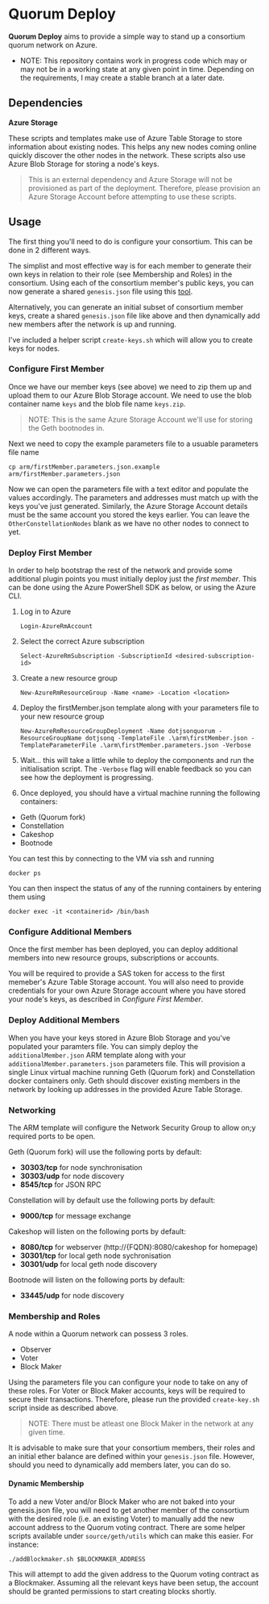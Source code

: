 # Quorum Deploy
**Quorum Deploy** aims to provide a simple way to stand up a consortium quorum network on Azure.

* NOTE: This repository contains work in progress code which may or may not be in a working state at any given point in time. Depending on the requirements, I may create a stable branch at a later date.

## Dependencies

 **Azure Storage**

These scripts and templates make use of Azure Table Storage to store information about existing nodes. This helps any new nodes coming online quickly discover the other nodes in the network.
These scripts also use Azure Blob Storage for storing a node's keys.

 >This is an external dependency and Azure Storage will not be provisioned as part of the deployment. Therefore, please provision an Azure Storage Account before attempting to use these scripts.

## Usage
The first thing you'll need to do is configure your consortium. This can be done in 2 different ways.

The simplist and most effective way is for each member to generate their own keys in relation to their role (see Membership and Roles) in the consortium. Using each of the consortium member's public keys, you can now generate a shared `genesis.json` file using this [tool](https://github.com/davebryson/quorum-genesis).

Alternatively, you can generate an initial subset of consortium member keys, create a shared `genesis.json` file like above and then dynamically add new members after the network is up and running.

I've included a helper script `create-keys.sh` which will allow you to create keys for nodes.

### Configure First Member
Once we have our member keys (see above) we need to zip them up and upload them to our Azure Blob Storage account. We need to use the blob container name `keys` and the blob file name `keys.zip`.

> NOTE: This is the same Azure Storage Account we'll use for storing the Geth bootnodes in.

Next we need to copy the example parameters file to a usuable parameters file name

```cp arm/firstMember.parameters.json.example arm/firstMember.parameters.json```

Now we can open the parameters file with a text editor and populate the values accordingly. The parameters and addresses must match up with the keys you've just generated. Similarly, the Azure Storage Account details must be the same account you stored the keys earlier. You can leave the `OtherConstellationNodes` blank as we have no other nodes to connect to yet.

### Deploy First Member
In order to help bootstrap the rest of the network and provide some additional plugin points you must initially deploy just the *first member*. This can be done using the Azure PowerShell SDK as below, or using the Azure CLI.

1. Log in to Azure

    ```Login-AzureRmAccount```

2. Select the correct Azure subscription

    ```Select-AzureRmSubscription -SubscriptionId <desired-subscription-id>```

3. Create a new resource group

    ```New-AzureRmResourceGroup -Name <name> -Location <location>```

4. Deploy the firstMember.json template along with your parameters file to your new resource group

    ```New-AzureRmResourceGroupDeployment -Name dotjsonquorum -ResourceGroupName dotjsonq -TemplateFile .\arm\firstMember.json -TemplateParameterFile .\arm\firstMember.parameters.json -Verbose```

5. Wait... this will take a little while to deploy the components and run the initialisation script. The `-Verbose` flag will enable feedback so you can see how the deployment is progressing.

6. Once deployed, you should have a virtual machine running the following containers:
* Geth (Quorum fork)
* Constellation
* Cakeshop
* Bootnode

You can test this by connecting to the VM via ssh and running

```docker ps```

You can then inspect the status of any of the running containers by entering them using

```docker exec -it <containerid> /bin/bash```

### Configure Additional Members
Once the first member has been deployed, you can deploy additional members into new resource groups, subscriptions or accounts.

You will be required to provide a SAS token for access to the first memeber's Azure Table Storage account.
You will also need to provide credentials for your own Azure Storage account where you have stored your node's keys, as described in *Configure First Member*.

### Deploy Additional Members
When you have your keys stored in Azure Blob Storage and you've populated your paramters file. You can simply deploy the `additionalMember.json` ARM template along with your `additionalMember.parameters.json` parameters file.
This will provision a single Linux virtual machine running Geth (Quorum fork) and Constellation docker containers only. Geth should discover existing members in the network by looking up addresses in the provided Azure Table Storage.

### Networking
The ARM template will configure the Network Security Group to allow on;y required ports to be open.

Geth (Quorum fork) will use the following ports by default:
* **30303/tcp** for node synchronisation
* **30303/udp** for node discovery
* **8545/tcp** for JSON RPC

Constellation will by default use the following ports by default:
* **9000/tcp** for message exchange

Cakeshop will listen on the following ports by default:
* **8080/tcp** for webserver (http://{FQDN}:8080/cakeshop for homepage)
* **30301/tcp** for local geth node sychronisation
* **30301/udp** for local geth node discovery

Bootnode will listen on the following ports by default:
* **33445/udp** for node discovery

### Membership and Roles
A node within a Quorum network can possess 3 roles.

* Observer
* Voter
* Block Maker

Using the parameters file you can configure your node to take on any of these roles. For Voter or Block Maker accounts, keys will be required to secure their transactions. Therefore, please run the provided `create-key.sh` script inside as described above.

>NOTE: There must be atleast one Block Maker in the network at any given time.

It is advisable to make sure that your consortium members, their roles and an initial ether balance are defined within your `genesis.json` file. However, should you need to dynamically add members later, you can do so.

#### Dynamic Membership
To add a new Voter and/or Block Maker who are not baked into your genesis.json file, you will need to get another member of the consortium with the desired role (i.e. an existing Voter) to manually add the new account address to the Quorum voting contract.
There are some helper scripts available under `source/geth/utils` which can make this easier.
For instance:

    ./addBlockmaker.sh $BLOCKMAKER_ADDRESS

This will attempt to add the given address to the Quorum voting contract as a Blockmaker. Assuming all the relevant keys have been setup, the account should be granted permissions to start creating blocks shortly.

